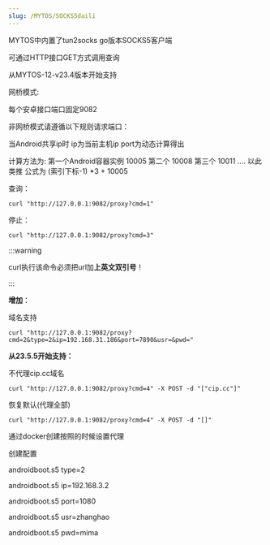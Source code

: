 ```yaml
---
slug: /MYTOS/SOCKS5daili
---
```

MYTOS中内置了tun2socks go版本SOCKS5客户端

可通过HTTP接口GET方式调用查询

从MYTOS-12-v23.4版本开始支持

网桥模式:

每个安卓接口端口固定9082

非网桥模式请遵循以下规则请求端口：

当Android共享ip时 ip为当前主机ip port为动态计算得出

计算方法为: 第一个Android容器实例 10005 第二个 10008 第三个 10011 .... 以此类推 公式为 (索引下标-1) *3 + 10005


查询：

```
curl "http://127.0.0.1:9082/proxy?cmd=1"
```

停止：

```
curl "http://127.0.0.1:9082/proxy?cmd=3"
```

:::warning

curl执行该命令必须把url加**上英文双引号**！

:::

**增加**：

域名支持

```
curl "http://127.0.0.1:9082/proxy?cmd=2&type=2&ip=192.168.31.186&port=7890&usr=&pwd="
```



**从23.5.5开始支持：**

不代理cip.cc域名

```
curl "http://127.0.0.1:9082/proxy?cmd=4" -X POST -d "["cip.cc"]"
```

恢复默认(代理全部)

```
curl "http://127.0.0.1:9082/proxy?cmd=4" -X POST -d "[]"
```

通过docker创建按照的时候设置代理

创建配置

androidboot.s5 type=2

androidboot.s5 ip=192.168.3.2

androidboot.s5 port=1080

androidboot.s5 usr=zhanghao

androidboot.s5 pwd=mima



